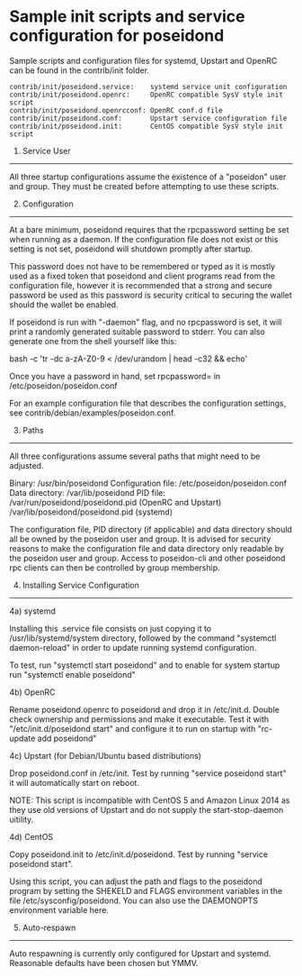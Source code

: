 Sample init scripts and service configuration for poseidond
==========================================================

Sample scripts and configuration files for systemd, Upstart and OpenRC
can be found in the contrib/init folder.

    contrib/init/poseidond.service:    systemd service unit configuration
    contrib/init/poseidond.openrc:     OpenRC compatible SysV style init script
    contrib/init/poseidond.openrcconf: OpenRC conf.d file
    contrib/init/poseidond.conf:       Upstart service configuration file
    contrib/init/poseidond.init:       CentOS compatible SysV style init script

1. Service User
---------------------------------

All three startup configurations assume the existence of a "poseidon" user
and group.  They must be created before attempting to use these scripts.

2. Configuration
---------------------------------

At a bare minimum, poseidond requires that the rpcpassword setting be set
when running as a daemon.  If the configuration file does not exist or this
setting is not set, poseidond will shutdown promptly after startup.

This password does not have to be remembered or typed as it is mostly used
as a fixed token that poseidond and client programs read from the configuration
file, however it is recommended that a strong and secure password be used
as this password is security critical to securing the wallet should the
wallet be enabled.

If poseidond is run with "-daemon" flag, and no rpcpassword is set, it will
print a randomly generated suitable password to stderr.  You can also
generate one from the shell yourself like this:

bash -c 'tr -dc a-zA-Z0-9 < /dev/urandom | head -c32 && echo'

Once you have a password in hand, set rpcpassword= in /etc/poseidon/poseidon.conf

For an example configuration file that describes the configuration settings,
see contrib/debian/examples/poseidon.conf.

3. Paths
---------------------------------

All three configurations assume several paths that might need to be adjusted.

Binary:              /usr/bin/poseidond
Configuration file:  /etc/poseidon/poseidon.conf
Data directory:      /var/lib/poseidond
PID file:            /var/run/poseidond/poseidond.pid (OpenRC and Upstart)
                     /var/lib/poseidond/poseidond.pid (systemd)

The configuration file, PID directory (if applicable) and data directory
should all be owned by the poseidon user and group.  It is advised for security
reasons to make the configuration file and data directory only readable by the
poseidon user and group.  Access to poseidon-cli and other poseidond rpc clients
can then be controlled by group membership.

4. Installing Service Configuration
-----------------------------------

4a) systemd

Installing this .service file consists on just copying it to
/usr/lib/systemd/system directory, followed by the command
"systemctl daemon-reload" in order to update running systemd configuration.

To test, run "systemctl start poseidond" and to enable for system startup run
"systemctl enable poseidond"

4b) OpenRC

Rename poseidond.openrc to poseidond and drop it in /etc/init.d.  Double
check ownership and permissions and make it executable.  Test it with
"/etc/init.d/poseidond start" and configure it to run on startup with
"rc-update add poseidond"

4c) Upstart (for Debian/Ubuntu based distributions)

Drop poseidond.conf in /etc/init.  Test by running "service poseidond start"
it will automatically start on reboot.

NOTE: This script is incompatible with CentOS 5 and Amazon Linux 2014 as they
use old versions of Upstart and do not supply the start-stop-daemon uitility.

4d) CentOS

Copy poseidond.init to /etc/init.d/poseidond. Test by running "service poseidond start".

Using this script, you can adjust the path and flags to the poseidond program by
setting the SHEKELD and FLAGS environment variables in the file
/etc/sysconfig/poseidond. You can also use the DAEMONOPTS environment variable here.

5. Auto-respawn
-----------------------------------

Auto respawning is currently only configured for Upstart and systemd.
Reasonable defaults have been chosen but YMMV.
